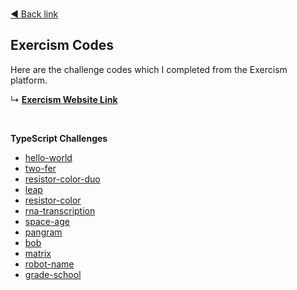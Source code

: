 <br />

[◄ Back link](https://github.com/imtherouser/Studies#🖖)

## Exercism Codes

Here are the challenge codes which I completed from the Exercism platform.

↳ **[Exercism Website Link](https://www.exercism.io/)**

<br />

**TypeScript Challenges**

* [hello-world](https://github.com/imtherouser/Studies/tree/master/study-codes/Exercism/typescript/hello-world#🖖)
* [two-fer](https://github.com/imtherouser/Studies/tree/master/study-codes/Exercism/typescript/two-fer#🖖)
* [resistor-color-duo](https://github.com/imtherouser/Studies/tree/master/study-codes/Exercism/typescript/resistor-color-duo#🖖)
* [leap](https://github.com/imtherouser/Studies/tree/master/study-codes/Exercism/typescript/leap#🖖)
* [resistor-color](https://github.com/imtherouser/Studies/tree/master/study-codes/Exercism/typescript/resistor-color#🖖)
* [rna-transcription](https://github.com/imtherouser/Studies/tree/master/study-codes/Exercism/typescript/rna-transcription#🖖)
* [space-age](https://github.com/imtherouser/Studies/tree/master/study-codes/Exercism/typescript/space-age#🖖)
* [pangram](https://github.com/imtherouser/Studies/tree/master/study-codes/Exercism/typescript/pangram#🖖)
* [bob](https://github.com/imtherouser/Studies/tree/master/study-codes/Exercism/typescript/bob#🖖)
* [matrix](https://github.com/imtherouser/Studies/tree/master/study-codes/Exercism/typescript/matrix#🖖)
* [robot-name](https://github.com/imtherouser/Studies/tree/master/study-codes/Exercism/typescript/robot-name#🖖)
* [grade-school](https://github.com/imtherouser/Studies/tree/master/study-codes/Exercism/typescript/grade-school#🖖)
